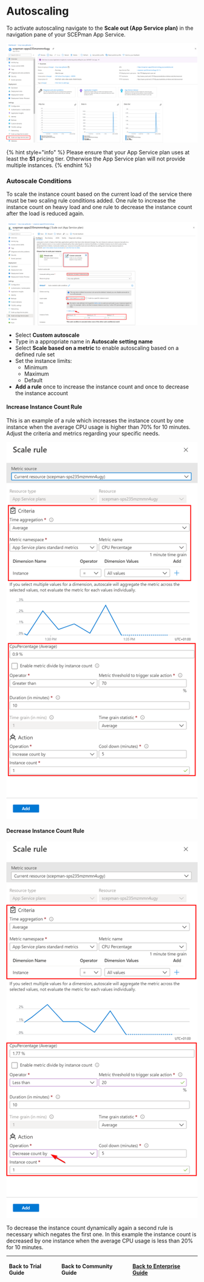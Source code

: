 # Autoscaling

To activate autoscaling navigate to the **Scale out \(App Service plan\)** in the navigation pane of your SCEPman App Service.

![](../../.gitbook/assets/image%20%284%29.png)

{% hint style="info" %}
Please ensure that your App Service plan uses at least the **S1** pricing tier. Otherwise the App Service plan will not provide multiple instances.
{% endhint %}

### Autoscale Conditions

To scale the instance count based on the current load of the service there must be two scaling rule conditions added. One rule to increase the instance count on heavy load and one rule to decrease the instance count after the load is reduced again.

![](../../.gitbook/assets/image%20%288%29.png)

* Select **Custom autoscale**
* Type in a appropriate name in **Autoscale setting name**
* Select **Scale based on a metric** to enable autoscaling based on a defined rule set
* Set the instance limits:
  * Minimum
  * Maximum
  * Default
* **Add a rule** once to increase the instance count and once to decrease the instance account

#### Increase Instance Count Rule

This is an example of a rule which increases the instance count by one instance when the average CPU usage is higher than 70% for 10 minutes. Adjust the criteria and metrics regarding your specific needs. 

![](../../.gitbook/assets/image%20%286%29.png)

#### Decrease Instance Count Rule

![](../../.gitbook/assets/image%20%289%29.png)

To decrease the instance count dynamically again a second rule is necessary which negates the first one. In this example the instance count is decreased by one instance when the average CPU usage is less than 20% for 10 minutes.

<table>
  <thead>
    <tr>
      <th style="text-align:left">
        <p></p>
        <p>Back to Trial Guide</p>
      </th>
      <th style="text-align:left">Back to Community Guide</th>
      <th style="text-align:left">&#x200B;<a href="../../getting-started/enterprise-guide.md#step-7-configure-autoscaling">Back to Enterprise Guide&#x200B;</a>
      </th>
    </tr>
  </thead>
  <tbody></tbody>
</table>

